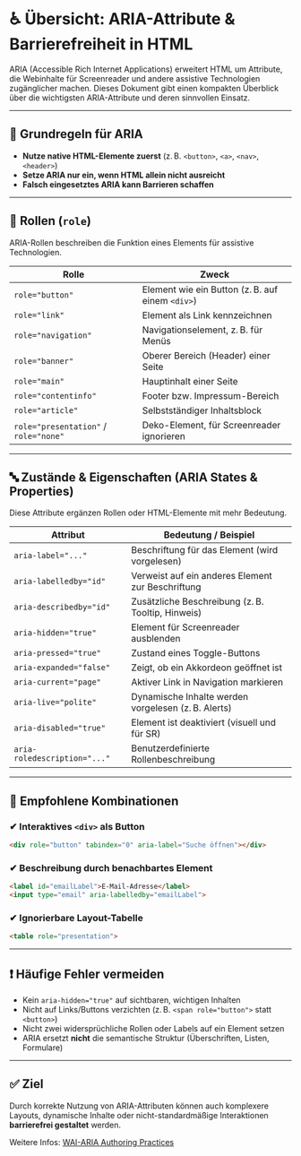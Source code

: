 
# ♿ Übersicht: ARIA-Attribute & Barrierefreiheit in HTML

ARIA (Accessible Rich Internet Applications) erweitert HTML um Attribute, die Webinhalte für Screenreader und andere assistive Technologien zugänglicher machen. Dieses Dokument gibt einen kompakten Überblick über die wichtigsten ARIA-Attribute und deren sinnvollen Einsatz.

---

## 📌 Grundregeln für ARIA

- **Nutze native HTML-Elemente zuerst** (z. B. `<button>`, `<a>`, `<nav>`, `<header>`)
- **Setze ARIA nur ein, wenn HTML allein nicht ausreicht**
- **Falsch eingesetztes ARIA kann Barrieren schaffen**

---

## 🧩 Rollen (`role`)

ARIA-Rollen beschreiben die Funktion eines Elements für assistive Technologien.

| Rolle             | Zweck                                               |
|------------------|------------------------------------------------------|
| `role="button"`   | Element wie ein Button (z. B. auf einem `<div>`)     |
| `role="link"`     | Element als Link kennzeichnen                        |
| `role="navigation"` | Navigationselement, z. B. für Menüs                 |
| `role="banner"`   | Oberer Bereich (Header) einer Seite                  |
| `role="main"`     | Hauptinhalt einer Seite                              |
| `role="contentinfo"` | Footer bzw. Impressum-Bereich                     |
| `role="article"`  | Selbstständiger Inhaltsblock                         |
| `role="presentation"` / `role="none"` | Deko-Element, für Screenreader ignorieren |

---

## 🔤 Zustände & Eigenschaften (ARIA States & Properties)

Diese Attribute ergänzen Rollen oder HTML-Elemente mit mehr Bedeutung.

| Attribut              | Bedeutung / Beispiel                                  |
|------------------------|-------------------------------------------------------|
| `aria-label="..."`     | Beschriftung für das Element (wird vorgelesen)       |
| `aria-labelledby="id"`| Verweist auf ein anderes Element zur Beschriftung     |
| `aria-describedby="id"`| Zusätzliche Beschreibung (z. B. Tooltip, Hinweis)     |
| `aria-hidden="true"`   | Element für Screenreader ausblenden                  |
| `aria-pressed="true"`  | Zustand eines Toggle-Buttons                         |
| `aria-expanded="false"`| Zeigt, ob ein Akkordeon geöffnet ist                |
| `aria-current="page"`  | Aktiver Link in Navigation markieren                 |
| `aria-live="polite"`   | Dynamische Inhalte werden vorgelesen (z. B. Alerts)  |
| `aria-disabled="true"` | Element ist deaktiviert (visuell und für SR)        |
| `aria-roledescription="..."` | Benutzerdefinierte Rollenbeschreibung         |

---

## 📏 Empfohlene Kombinationen

### ✔ Interaktives `<div>` als Button

```html
<div role="button" tabindex="0" aria-label="Suche öffnen"></div>
```

### ✔ Beschreibung durch benachbartes Element

```html
<label id="emailLabel">E-Mail-Adresse</label>
<input type="email" aria-labelledby="emailLabel">
```

### ✔ Ignorierbare Layout-Tabelle

```html
<table role="presentation">
```

---

## ❗ Häufige Fehler vermeiden

- Kein `aria-hidden="true"` auf sichtbaren, wichtigen Inhalten
- Nicht auf Links/Buttons verzichten (z. B. `<span role="button">` statt `<button>`)
- Nicht zwei widersprüchliche Rollen oder Labels auf ein Element setzen
- ARIA ersetzt **nicht** die semantische Struktur (Überschriften, Listen, Formulare)

---

## ✅ Ziel

Durch korrekte Nutzung von ARIA-Attributen können auch komplexere Layouts, dynamische Inhalte oder nicht-standardmäßige Interaktionen **barrierefrei gestaltet** werden.

Weitere Infos: [WAI-ARIA Authoring Practices](https://www.w3.org/WAI/ARIA/apg/)
